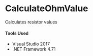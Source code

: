 # CalculateOhmValue
Calculates resistor values

<h4>Tools Used</h4>
<ul>
  <li>Visual Studio 2017</li>
  <li>.NET Framework 4.71</li>
</ul>
